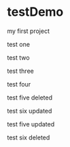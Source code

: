 # testDemo

my first project

test one 

test two

test three

test four


test five deleted

test six updated

test five updated

test six deleted

